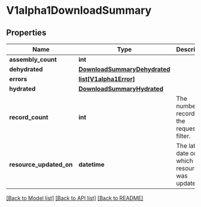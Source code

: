 # V1alpha1DownloadSummary

## Properties
Name | Type | Description | Notes
------------ | ------------- | ------------- | -------------
**assembly_count** | **int** |  | [optional] 
**dehydrated** | [**DownloadSummaryDehydrated**](DownloadSummaryDehydrated.md) |  | [optional] 
**errors** | [**list[V1alpha1Error]**](V1alpha1Error.md) |  | [optional] 
**hydrated** | [**DownloadSummaryHydrated**](DownloadSummaryHydrated.md) |  | [optional] 
**record_count** | **int** | The number of records for the requested filter. | [optional] 
**resource_updated_on** | **datetime** | The latest date on which the resource was updated. | [optional] 

[[Back to Model list]](../README.md#documentation-for-models) [[Back to API list]](../README.md#documentation-for-api-endpoints) [[Back to README]](../README.md)


